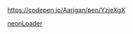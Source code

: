 
https://codepen.io/Aarigan/pen/YzjeXgX


[neonLoader](https://user-images.githubusercontent.com/52601835/216234271-1e017ff5-3f07-4709-9333-0978d1162aa2.png)
